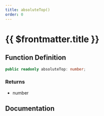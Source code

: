 ```yaml
---
title: absoluteTop()
order: 0
---
```


# {{ $frontmatter.title }}

<!--@include: ./absoluteTop_partial_header.md-->

## Function Definition

```ts
public readonly absoluteTop: number;
```

### Returns

* number

## Documentation

<!--@include: ./absoluteTop_partial_footer.md-->
